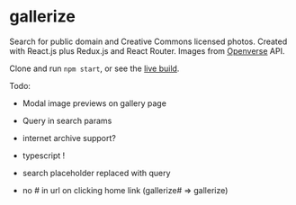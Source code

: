 # gallerize

Search for public domain and Creative Commons licensed photos. Created with React.js plus Redux.js and React Router. Images from [Openverse](https://wordpress.org/openverse/) API.

Clone and run `npm start`, or see the [live build](https://nadiakay.github.io/gallerize/).

Todo:

- Modal image previews on gallery page
- Query in search params
- internet archive support?

- typescript !
- search placeholder replaced with query
- no # in url on clicking home link (gallerize# => gallerize)
